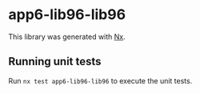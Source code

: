 # app6-lib96-lib96

This library was generated with [Nx](https://nx.dev).

## Running unit tests

Run `nx test app6-lib96-lib96` to execute the unit tests.
